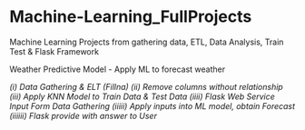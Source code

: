 # Machine-Learning_FullProjects
Machine Learning Projects from gathering data, ETL, Data Analysis, Train Test &amp; Flask Framework

Weather Predictive Model - Apply ML to forecast weather

*(i) Data Gathering & ELT (Fillna)*
*(ii) Remove columns without relationship*
*(iii) Apply KNN Model to Train Data & Test Data*
*(iiii) Flask Web Service Input Form Data Gathering*
*(iiiii) Apply inputs into ML model, obtain Forecast*
*(iiiiii) Flask provide with answer to User*
